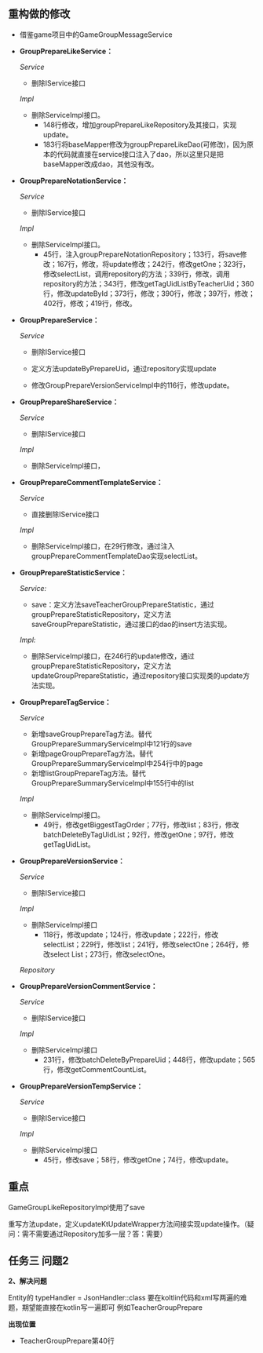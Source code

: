 ## 重构做的修改

* 借鉴game项目中的GameGroupMessageService



* **GroupPrepareLikeService：**

  *Service*

  * 删除IService接口

  *Impl*

  * 删除ServiceImpl接口。
    * 148行修改，增加groupPrepareLikeRepository及其接口，实现update。
    * 183行将baseMapper修改为groupPrepareLikeDao(可修改)，因为原本的代码就直接在service接口注入了dao，所以这里只是把baseMapper改成dao，其他没有改。

* **GroupPrepareNotationService：**

  *Service*

  * 删除IService接口

  *Impl*

  * 删除ServiceImpl接口。
    * 45行，注入groupPrepareNotationRepository；133行，将save修改；167行，修改，将update修改；242行，修改getOne；323行，修改selectList，调用repository的方法；339行，修改，调用repository的方法；343行，修改getTagUidListByTeacherUid；360行，修改updateById；373行，修改；390行，修改；397行，修改；402行，修改；419行，修改。

* **GroupPrepareService：**

  *Service*

  * 删除IService接口

  * 定义方法updateByPrepareUid，通过repository实现update
  * 修改GroupPrepareVersionServiceImpl中的116行，修改update。

* **GroupPrepareShareService：**

  *Service*

  * 删除IService接口

  *Impl*

  * 删除ServiceImpl接口，

* **GroupPrepareCommentTemplateService：**

  *Service*

  * 直接删除IService接口

  *Impl*

  * 删除ServiceImpl接口，在29行修改，通过注入groupPrepareCommentTemplateDao实现selectList。

* **GroupPrepareStatisticService：**

  *Service:* 

  * save：定义方法saveTeacherGroupPrepareStatistic，通过groupPrepareStatisticRepository，定义方法saveGroupPrepareStatistic，通过接口的dao的insert方法实现。

  *Impl:*

  * 删除ServiceImpl接口，在246行的update修改，通过groupPrepareStatisticRepository，定义方法updateGroupPrepareStatistic，通过repository接口实现类的update方法实现。

* **GroupPrepareTagService：**

  *Service*

  * 新增saveGroupPrepareTag方法。替代GroupPrepareSummaryServiceImpl中121行的save
  * 新增pageGroupPrepareTag方法。替代GroupPrepareSummaryServiceImpl中254行中的page
  * 新增listGroupPrepareTag方法。替代GroupPrepareSummaryServiceImpl中155行中的list

  *Impl*

  * 删除ServiceImpl接口。
    * 49行，修改getBiggestTagOrder；77行，修改list；83行，修改batchDeleteByTagUidList；92行，修改getOne；97行，修改getTagUidList。

* **GroupPrepareVersionService：**

  *Service*

  * 删除IService接口

  *Impl*

  * 删除ServiceImpl接口
    * 118行，修改update；124行，修改update；222行，修改selectList；229行，修改list；241行，修改selectOne；264行，修改select List；273行，修改selectOne。

  *Repository*

  

* **GroupPrepareVersionCommentService：**

  *Service*

  * 删除IService接口

  *Impl*

  * 删除ServiceImpl接口
    * 231行，修改batchDeleteByPrepareUid；448行，修改update；565行，修改getCommentCountList。

* **GroupPrepareVersionTempService：**

  *Service*

  * 删除IService接口

  *Impl*

  * 删除ServiceImpl接口
    * 45行，修改save；58行，修改getOne；74行，修改update。

## 重点

GameGroupLikeRepositoryImpl使用了save

重写方法update，定义updateKtUpdateWrapper方法间接实现update操作。（疑问：需不需要通过Repository加多一层？答：需要）



## 任务三 问题2

**2、解决问题**

Entity的  typeHandler = JsonHandler::class 要在koltlin代码和xml写两遍的难题，期望能直接在kotlin写一遍即可
例如TeacherGroupPrepare

**出现位置**

* TeacherGroupPrepare第40行